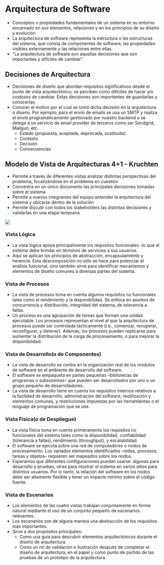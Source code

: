 # Arquitectura de Software
- Conceptos o propiedades fundamentales de un sistema en su entorno encarnado en sus elementos, relaciones y en los principios de su diseño y evolución 
- La arquitectura de software representa la estructura o las estructuras del sistema, que consta de componentes de software, las propiedades visibles externamente y las relaciones entre ellas.
- "La arquitectura de software son aquellas decisiones que son importantes y difíciles de cambiar".

## Decisiones de Arquitectura
- Decisiones de diseño que abordan requisitos significativos desde el punto de vista arquitectónico; se perciben como difíciles de hacer y/o costosos de cambiar. Estas decisiones son importantes de guardarlas y conocerlas. 
- Conocer el motivo por el cual se tomó dicha decisión en la arquitectura o diseño. Por ejemplo, para el envío de emails se usa un SMTP y realiza el envío programáticamente gestionado por nuestro backend o se delega a un servicio de email provider de terceros como ser Sendgrid, Mailgun, etc. 
	- Estado (propuesta, aceptada, deprecada, sustituida) 
	- Contexto 
	- Decisión
	- Consecuencias

## Modelo de Vista de Arquitecturas 4+1 - Kruchten
- Permite a través de diferentes vistas analizar distintas perspectivas del problema, focalizándose en el problema en cuestión 
- Concentra en un único documento las principales decisiones tomadas sobre el sistema 
- Permite a nuevos integrantes del equipo entender la arquitectura del sistema y ubicarse dentro de la solución 
- Permite discutir con todos los stakeholders las distintas decisiones y validarlas en una etapa temprana

![](img/Pasted%20image%2020240910154606.png)

### Vista Lógica
- La vista lógica apoya principalmente los requisitos funcionales –lo que el sistema debe brindar en términos de servicios a sus usuarios. 
- Aquí se aplican los principios de abstracción, encapsulamiento y herencia. Esta descomposición no sólo se hace para potenciar el análisis funcional, sino también sirve para identificar mecanismos y elementos de diseño comunes a diversas partes del sistema.

### Vista de Procesos
- La vista de procesos toma en cuenta algunos requisitos no funcionales tales como el rendimiento y la disponibilidad. Se enfoca en asuntos de concurrencia y distribución, integridad del sistema, de tolerancia a fallas. 
- Un proceso es una agrupación de tareas que forman una unidad ejecutable. Los procesos representan el nivel al que la arquitectura de procesos puede ser controlada tácticamente (i.e., comenzar, recuperar, reconfigurar, y detener). Además, los procesos pueden replicarse para aumentar la distribución de la carga de procesamiento, o para mejorar la disponibilidad.

### Vista de Desarrollo(o de Componentes)
- La vista de desarrollo se centra en la organización real de los módulos de software en el ambiente de desarrollo del software. 
- El software se empaqueta en partes pequeñas –bibliotecas de programas o subsistemas– que pueden ser desarrollados por uno o un grupo pequeño de desarrolladores. 
- La vista de desarrollo tiene en cuenta los requisitos internos relativos a la facilidad de desarrollo, administración del software, reutilización y elementos comunes, y restricciones impuestas por las herramientas o el lenguaje de programación que se use.

### Vista Física(o de Despliegue)
- La vista física toma en cuenta primeramente los requisitos no funcionales del sistema tales como la disponibilidad, confiabilidad (tolerancia a fallas), rendimiento (throughput), y escalabilidad. 
- El software se ejecuta sobre una red de computadores o nodos de procesamiento. Los variados elementos identificados –redes, procesos, tareas y objetos– requieren ser mapeados sobre los nodos.
- Esperamos que diferentes configuraciones puedan usarse: algunas para desarrollo y pruebas, otras para mostrar el sistema en varios sitios para distintos usuarios. Por lo tanto, la relación del software en los nodos debe ser altamente flexible y tener un impacto mínimo sobre el código fuente.

### Vista de Escenarios
- Los elementos de las cuatro vistas trabajan conjuntamente en forma natural mediante el uso de un conjunto pequeño de escenarios relevantes. 
- Los escenarios son de alguna manera una abstracción de los requisitos más importantes.
- Sirve a dos propósitos principales: 
	- Como una guía para descubrir elementos arquitectónicos durante el diseño de arquitectura. 
	- Como un rol de validación e ilustración después de completar el diseño de arquitectura, en el papel y como punto de partido de las pruebas de un prototipo de la arquitectura.